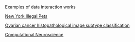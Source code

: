 Examples of data interaction works

[New York Illegal Pets](https://clever-capybara-3018cb.netlify.app/)

[Ovarian cancer histopathological image subtype classification](https://fancy-gaufre-84610d.netlify.app/)

[Computational Neuroscience](https://classy-semifreddo-464b68.netlify.app/)
